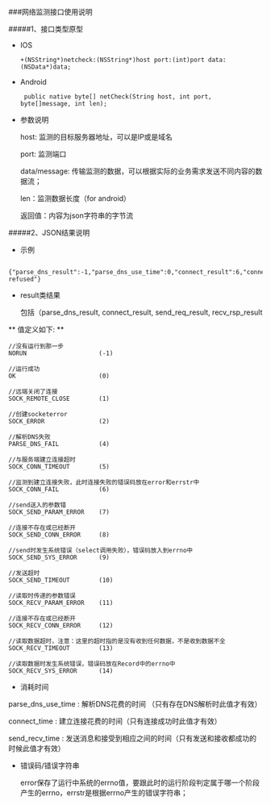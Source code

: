 ###网络监测接口使用说明

#####1、接口类型原型

- IOS

	``` +(NSString*)netcheck:(NSString*)host port:(int)port data:(NSData*)data; ```

- Android

	``` public native byte[] netCheck(String host, int port, byte[]message, int len);```

- 参数说明

	host: 监测的目标服务器地址，可以是IP或是域名
	
	port: 监测端口
	
	data/message: 传输监测的数据，可以根据实际的业务需求发送不同内容的数据流；
	
	len：监测数据长度（for android）
	
	返回值：内容为json字符串的字节流
	
#####2、JSON结果说明

- 示例

```

{"parse_dns_result":-1,"parse_dns_use_time":0,"connect_result":6,"connect_time":0,"send_req_result":-1,"send_req_bytes":0,"send_recv_time":0,"recv_rsp_result":-1,"recv_rsp_bytes":0,"error":111,"errstr":"Connection refused"}
```

- result类结果
  
  包括（parse_dns_result, connect_result, send_req_result, recv_rsp_result
    
** 值定义如下: **
  
```
//没有运行到那一步
NORUN                    (-1)

//运行成功
OK                       (0)

//远端关闭了连接
SOCK_REMOTE_CLOSE        (1)

//创建socketerror
SOCK_ERROR               (2)

//解析DNS失败
PARSE_DNS_FAIL           (4)

//与服务端建立连接超时
SOCK_CONN_TIMEOUT        (5)

//监测到建立连接失败，此时连接失败的错误码放在error和errstr中
SOCK_CONN_FAIL           (6)

//send送入的参数错
SOCK_SEND_PARAM_ERROR    (7)

//连接不存在或已经断开
SOCK_SEND_CONN_ERROR     (8)

//send时发生系统错误（select调用失败），错误码放入到errno中
SOCK_SEND_SYS_ERROR      (9)

//发送超时
SOCK_SEND_TIMEOUT        (10)

//读取时传递的参数错误
SOCK_RECV_PARAM_ERROR    (11)

//连接不存在或已经断开
SOCK_RECV_CONN_ERROR     (12)

//读取数据超时，注意：这里的超时指的是没有收到任何数据，不是收到数据不全
SOCK_RECV_TIMEOUT        (13)

//读取数据时发生系统错误，错误码放在Record中的errno中
SOCK_RECV_SYS_ERROR      (14)

```

- 消耗时间

parse_dns_use_time : 解析DNS花费的时间 （只有存在DNS解析时此值才有效）

connect_time       : 建立连接花费的时间（只有连接成功时此值才有效）

send_recv_time     : 发送消息和接受到相应之间的时间（只有发送和接收都成功的时候此值才有效）


- 错误码/错误字符串
  
  error保存了运行中系统的errno值，要跟此时的运行阶段判定属于哪一个阶段产生的errno，errstr是根据errno产生的错误字符串；
